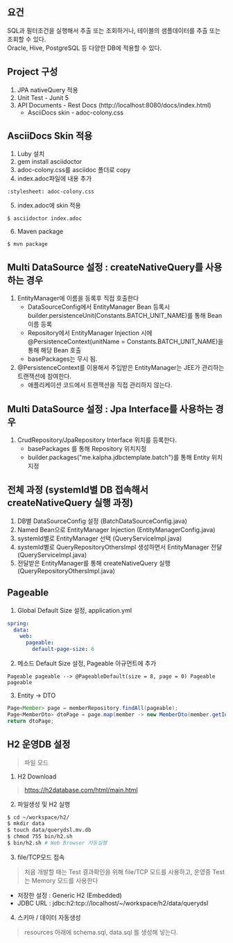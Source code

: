 ## 요건
SQL과 필터조건을 실행해서 추출 또는 조회하거나, 테이블의 샘플데이터를 추출 또는 조회할 수 있다.
<br>
Oracle, Hive, PostgreSQL 등 다양한 DB에 적용할 수 있다.

## Project 구성
1. JPA nativeQuery 적용
2. Unit Test - Junit 5
3. API Documents - Rest Docs (http://localhost:8080/docs/index.html)    
   * AsciiDocs skin - adoc-colony.css

## AsciiDocs Skin 적용
1. Luby 설치
2. gem install asciidoctor
3. adoc-colony.css를 asciidoc 폴더로 copy 
4. index.adoc파일에 내용 추가
```
:stylesheet: adoc-colony.css
```
5. index.adoc에 skin 적용
```shell
$ asciidoctor index.adoc
```
6. Maven package
```shell
$ mvn package
```

## Multi DataSource 설정 : createNativeQuery를 사용하는 경우
1. EntityManager에 이름을 등록후 직접 호출한다
   - DataSourceConfig에서 EntityManager Bean 등록시 builder.persistenceUnit(Constants.BATCH_UNIT_NAME)를 통해 Bean 이름 등록
   - Repository에서 EntityManager Injection 시에 @PersistenceContext(unitName = Constants.BATCH_UNIT_NAME)을 통해 해당 Bean 호출
   - basePackages는 무시 됨.
2. @PersistenceContext를 이용해서 주입받은 EntityManager는 JEE가 관리하는 트랜잭션에 참여한다.
   - 애플리케이션 코드에서 트랜잭션을 직접 관리하지 않는다.   

## Multi DataSource 설정 : Jpa Interface를 사용하는 경우
1. CrudRepository/JpaRepository Interface 위치를 등록한다.
   - basePackages 를 통해 Repository 위치지정
   - builder.packages("me.kalpha.jdbctemplate.batch")를 통해 Entity 위치지정


## 전체 과정 (systemId별 DB 접속해서 createNativeQuery 실행 과정)
1. DB별 DataSourceConfig 설정 (BatchDataSourceConfig.java)
2. Named Bean으로 EntityManager Injection (EntityManagerConfig.java)
3. systemId별로 EntityManager 선택 (QueryServiceImpl.java)
4. systemId별로 QueryRepositoryOthersImpl 생성하면서 EntityManager 전달 (QueryServiceImpl.java)
5. 전달받은 EntityManager를 통해 createNativeQuery 실행  (QueryRepositoryOthersImpl.java)

## Pageable
1. Global Default Size 설정, application.yml
```yaml
spring:
  data:
    web:
      pageable:
        default-page-size: 6
```
2. 메소드 Default Size 설정, Pageable 아규먼트에 추가
```
Pageable pageable --> @PageableDefault(size = 8, page = 0) Pageable pageable
```
3. Entity -> DTO
```java
Page<Member> page = memberRepository.findAll(pageable);
Page<MemberDto> dtoPage = page.map(member -> new MemberDto(member.getId(), member.getUsername(), member.getTeamId()));
return dtoPage;
```

## H2 운영DB 설정
> 파일 모드
1. H2 Download
> https://h2database.com/html/main.html
2. 파일생성 및 H2 실행
```bash
$ cd ~/workspace/h2/
$ mkdir data
$ touch data/querydsl.mv.db
$ chmod 755 bin/h2.sh
$ bin/h2.sh # Web Browser 자동실행
```
3. file/TCP모드 접속
> 처음 개발할 때는 Test 결과확인을 위해 file/TCP 모드를 사용하고, 운영중 Test는 Memory 모드를 사용한다
* 저장한 설정 : Generic H2 (Embedded)
* JDBC URL : jdbc:h2:tcp://localhost/~/workspace/h2/data/querydsl
4. 스키마 / 데이터 자동생성
> resources 아래에 schema.sql, data.sql 를 생성해 넣는다.